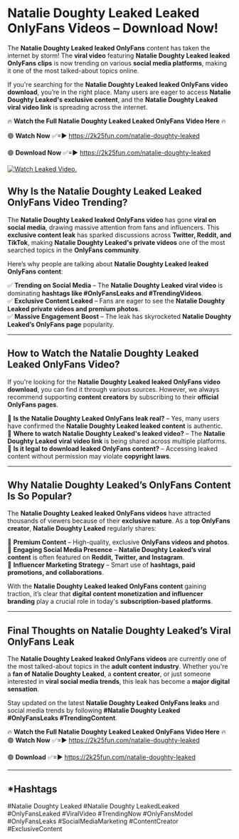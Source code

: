 # Natalie Doughty Leaked Leaked OnlyFans Videos – Download Now!

The **Natalie Doughty Leaked leaked OnlyFans** content has taken the internet by storm! The **viral video** featuring **Natalie Doughty Leaked leaked OnlyFans clips** is now trending on various **social media platforms**, making it one of the most talked-about topics online.  

If you're searching for the **Natalie Doughty Leaked leaked OnlyFans video download**, you’re in the right place. Many users are eager to access **Natalie Doughty Leaked's exclusive content**, and the **Natalie Doughty Leaked viral video link** is spreading across the internet.  

🔥 **Watch the Full Natalie Doughty Leaked Leaked OnlyFans Video Here** 🔥  

🟢 **Watch Now** ✅=► https://2k25fun.com/natalie-doughty-leaked

🟢 **Download Now** ✅=► https://2k25fun.com/natalie-doughty-leaked

[![Watch Leaked Video.](https://miro.medium.com/v2/resize:fit:828/format:webp/1*cilzJN44JGOrTw9NJCrNHA.gif "Watch Leaked Video")](https://2k25fun.com/natalie-doughty-leaked)

## **Why Is the Natalie Doughty Leaked Leaked OnlyFans Video Trending?**  

The **Natalie Doughty Leaked leaked OnlyFans video** has gone **viral on social media**, drawing massive attention from fans and influencers. This **exclusive content leak** has sparked discussions across **Twitter, Reddit, and TikTok**, making **Natalie Doughty Leaked's private videos** one of the most searched topics in the **OnlyFans community**.  

Here’s why people are talking about **Natalie Doughty Leaked leaked OnlyFans content**:  

✅ **Trending on Social Media** – The **Natalie Doughty Leaked viral video** is dominating **hashtags like #OnlyFansLeaks and #TrendingVideos**.  
✅ **Exclusive Content Leaked** – Fans are eager to see the **Natalie Doughty Leaked private videos and premium photos**.  
✅ **Massive Engagement Boost** – The leak has skyrocketed **Natalie Doughty Leaked’s OnlyFans page** popularity.  

---

## **How to Watch the Natalie Doughty Leaked Leaked OnlyFans Video?**  

If you're looking for the **Natalie Doughty Leaked leaked OnlyFans video download**, you can find it through various sources. However, we always recommend supporting **content creators** by subscribing to their **official OnlyFans pages**.  

🔹 **Is the Natalie Doughty Leaked OnlyFans leak real?** – Yes, many users have confirmed the **Natalie Doughty Leaked leaked content** is authentic.  
🔹 **Where to watch Natalie Doughty Leaked's leaked video?** – The **Natalie Doughty Leaked viral video link** is being shared across multiple platforms.  
🔹 **Is it legal to download leaked OnlyFans content?** – Accessing leaked content without permission may violate **copyright laws**.  

---

## **Why Natalie Doughty Leaked’s OnlyFans Content Is So Popular?**  

The **Natalie Doughty Leaked leaked OnlyFans videos** have attracted thousands of viewers because of their **exclusive nature**. As a **top OnlyFans creator**, **Natalie Doughty Leaked** regularly shares:  

📌 **Premium Content** – High-quality, exclusive **OnlyFans videos and photos**.  
📌 **Engaging Social Media Presence** – **Natalie Doughty Leaked’s viral content** is often featured on **Reddit, Twitter, and Instagram**.  
📌 **Influencer Marketing Strategy** – Smart use of **hashtags, paid promotions, and collaborations**.  

With the **Natalie Doughty Leaked leaked OnlyFans content** gaining traction, it’s clear that **digital content monetization and influencer branding** play a crucial role in today's **subscription-based platforms**.  

---

## **Final Thoughts on Natalie Doughty Leaked’s Viral OnlyFans Leak**  

The **Natalie Doughty Leaked leaked OnlyFans videos** are currently one of the most talked-about topics in the **adult content industry**. Whether you're a **fan of Natalie Doughty Leaked**, a **content creator**, or just someone interested in **viral social media trends**, this leak has become a **major digital sensation**.  

Stay updated on the latest **Natalie Doughty Leaked OnlyFans leaks** and social media trends by following **#Natalie Doughty Leaked #OnlyFansLeaks #TrendingContent**.  

🔥 **Watch the Full Natalie Doughty Leaked Leaked OnlyFans Video Here** 🔥  
🟢 **Watch Now** ✅=► https://2k25fun.com/natalie-doughty-leaked

🟢 **Download** ✅=► https://2k25fun.com/natalie-doughty-leaked

---

## *Hashtags
#Natalie Doughty Leaked #Natalie Doughty LeakedLeaked #OnlyFansLeaked #ViralVideo #TrendingNow #OnlyFansModel #OnlyFansLeaks #SocialMediaMarketing #ContentCreator #ExclusiveContent  